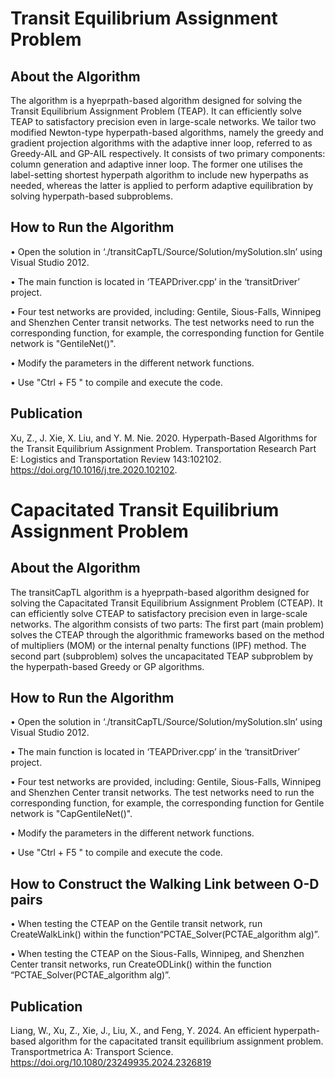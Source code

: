 # Transit Equilibrium Assignment Problem
## About the Algorithm
The algorithm is a hyeprpath-based algorithm designed for solving the Transit Equilibrium Assignment Problem (TEAP). It can efficiently solve TEAP to satisfactory precision even in large-scale networks. We tailor two modified Newton-type hyperpath-based algorithms, namely the greedy and gradient projection algorithms with the adaptive inner loop, referred to as Greedy-AIL and GP-AIL respectively. It consists of two primary components: column generation and adaptive inner loop. The former one utilises the label-setting shortest hyperpath algorithm to include new hyperpaths as needed, whereas the latter is applied to perform adaptive equilibration by solving hyperpath-based subproblems. 

## How to Run the Algorithm
•	Open the solution in ‘./transitCapTL/Source/Solution/mySolution.sln’ using Visual Studio 2012.

•	The main function is located in ‘TEAPDriver.cpp’ in the ‘transitDriver’ project.

•	Four test networks are provided, including: Gentile, Sious-Falls, Winnipeg and Shenzhen Center transit networks. The test networks need to run the corresponding function, for example, the corresponding function for Gentile network is "GentileNet()".

•	Modify the parameters in the different network functions.

•	Use "Ctrl + F5 " to compile and execute the code.

## Publication
Xu, Z., J. Xie, X. Liu, and Y. M. Nie. 2020. Hyperpath-Based Algorithms for the Transit Equilibrium Assignment Problem. Transportation Research Part E: Logistics and Transportation Review 143:102102. https://doi.org/10.1016/j.tre.2020.102102.

# Capacitated Transit Equilibrium Assignment Problem
## About the Algorithm
The transitCapTL algorithm is a hyeprpath-based algorithm designed for solving the Capacitated Transit Equilibrium Assignment Problem (CTEAP). It can efficiently solve CTEAP to satisfactory precision even in large-scale networks. The algorithm consists of two parts:
The first part (main problem) solves the CTEAP through the algorithmic frameworks based on the method of multipliers (MOM) or the internal penalty functions (IPF) method.
The second part (subproblem) solves the uncapacitated TEAP subproblem by the hyperpath-based Greedy or GP algorithms.

## How to Run the Algorithm
•	Open the solution in ‘./transitCapTL/Source/Solution/mySolution.sln’ using Visual Studio 2012.

•	The main function is located in ‘TEAPDriver.cpp’ in the ‘transitDriver’ project.

•	Four test networks are provided, including: Gentile, Sious-Falls, Winnipeg and Shenzhen Center transit networks. The test networks need to run the corresponding function, for example, the corresponding function for Gentile network is "CapGentileNet()".

•	Modify the parameters in the different network functions.

•	Use "Ctrl + F5 " to compile and execute the code.

## How to Construct the Walking Link between O-D pairs
•	When testing the CTEAP on the Gentile transit network, run CreateWalkLink() within the function“PCTAE_Solver(PCTAE_algorithm alg)”.

•	When testing the CTEAP on the Sious-Falls, Winnipeg, and Shenzhen Center transit networks, run CreateODLink() within the function “PCTAE_Solver(PCTAE_algorithm alg)”.

## Publication
Liang, W., Xu, Z., Xie, J., Liu, X., and Feng, Y. 2024. An efficient hyperpath-based algorithm for the capacitated transit equilibrium assignment problem. Transportmetrica A: Transport Science. https://doi.org/10.1080/23249935.2024.2326819

